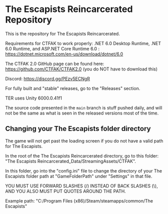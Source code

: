 # The Escapists Reincarcerated Repository

This is the repository for The Escapists Reincarcerated.

Requirements for CTFAK to work properly: 
.NET 6.0 Desktop Runtime, .NET 6.0 Runtime, and ASP.NET Core Runtime 6.0 : https://dotnet.microsoft.com/en-us/download/dotnet/6.0

The CTFAK 2.0 GitHub page can be found here: https://github.com/CTFAK/CTFAK2.0 (you do NOT have to download this)

Discord: https://discord.gg/PEzv5ECNgR

For fully built and "stable" releases, go to the "Releases" section.

TER uses Unity 6000.0.41f1

The source code presented in the ```main``` branch is stuff pushed daily, and will not be the same as what is seen in the released versions most of the time.

## Changing your The Escapists folder directory

The game will not get past the loading screen if you do not have a valid path for The Escapists.

In the root of the The Escapists Reincarcerated directory, go to this folder: "The Escapists Reincarcerated_Data/StreamingAssets/CTFAK".

In this folder, go into the "config.ini" file to change the directory of your The Escapists folder path at "GameFolderPath" under "Settings" in that file. 

YOU MUST USE FORWARD SLASHES (/) INSTEAD OF BACK SLASHES (\\), AND YOU ALSO MUST PUT QUOTES AROUND THE PATH.

Example path: "C:/Program Files (x86)/Steam/steamapps/common/The Escapists"
